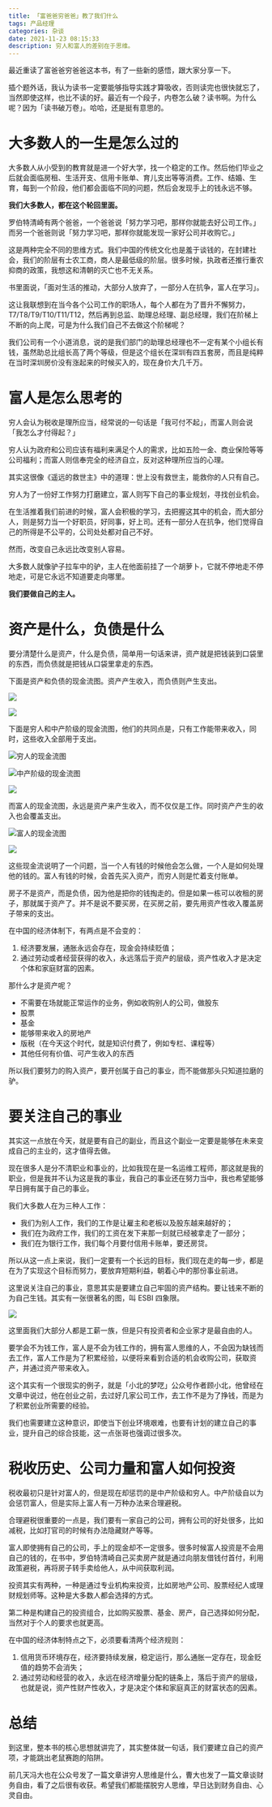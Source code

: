 ```yaml
---
title: 「富爸爸穷爸爸」教了我们什么
tags: 产品经理
categories: 杂谈
date: 2021-11-23 08:15:33
description: 穷人和富人的差别在于思维。
---
```


最近重读了富爸爸穷爸爸这本书，有了一些新的感悟，跟大家分享一下。

插个题外话，我认为读书一定要能够指导实践才算吸收，否则读完也很快就忘了，当然即使这样，也比不读的好。最近有一个段子，内卷怎么破？读书啊。为什么呢？因为「读书破万卷」。哈哈，还是挺有意思的。

# 大多数人的一生是怎么过的

大多数人从小受到的教育就是进一个好大学，找一个稳定的工作。然后他们毕业之后就会面临房租、生活开支、信用卡账单、育儿支出等等消费。工作、结婚、生育，每到一个阶段，他们都会面临不同的问题，然后会发现手上的钱永远不够。

**我们大多数人，都在这个轮回里面。**

罗伯特清崎有两个爸爸，一个爸爸说「努力学习吧，那样你就能去好公司工作。」而另一个爸爸则说「努力学习吧，那样你就能发现一家好公司并收购它。」

这是两种完全不同的思维方式。我们中国的传统文化也是羞于谈钱的，在封建社会，我们的阶层有士农工商，商人是最低级的阶层。很多时候，执政者还推行重农抑商的政策，我想这和清朝的灭亡也不无关系。

书里面说，「面对生活的推动，大部分人放弃了，一部分人在抗争，富人在学习」。

这让我联想到在当今各个公司工作的职场人，每个人都在为了晋升不懈努力，T7/T8/T9/T10/T11/T12，然后再到总监、助理总经理、副总经理，我们在阶梯上不断的向上爬，可是为什么我们自己不去做这个阶梯呢？

我们公司有一个小道消息，说的是我们部门的助理总经理也不一定有某个小组长有钱，虽然助总比组长高了两个等级，但是这个组长在深圳有四五套房，而且是纯粹在当时深圳房价没有涨起来的时候买入的，现在身价大几千万。

# 富人是怎么思考的

穷人会认为税收是理所应当，经常说的一句话是「我可付不起」，而富人则会说「我怎么才付得起？」

穷人认为政府和公司应该有福利来满足个人的需求，比如五险一金、商业保险等等公司福利；而富人则信奉完全的经济自立，反对这种理所应当的心理。

其实这很像《遥远的救世主》中的道理：世上没有救世主，能救你的人只有自己。

穷人为了一份好工作努力打磨建立，富人则写下自己的事业规划，寻找创业机会。

在生活推着我们前进的时候，富人会积极的学习，去把握这其中的机会，而大部分人，则是努力当一个好职员，好同事，好上司。还有一部分人在抗争，他们觉得自己的所得是不公平的，公司处处都对自己不好。

然而，改变自己永远比改变别人容易。

大多数人就像驴子拉车中的驴，主人在他面前挂了一个胡萝卜，它就不停地走不停地走，可是它永远不知道要走向哪里。

**我们要做自己的主人。**

# 资产是什么，负债是什么

要分清楚什么是资产，什么是负债，简单用一句话来讲，资产就是把钱装到口袋里的东西，而负债就是把钱从口袋里拿走的东西。

下面是资产和负债的现金流图。资产产生收入，而负债则产生支出。

![](https://s3plus.meituan.net/v1/mss_f32142e8d47149129e9550e929704625/yzz-test-image/20211128173722)

![](https://s3plus.meituan.net/v1/mss_f32142e8d47149129e9550e929704625/yzz-test-image/20211128173755)

下面是穷人和中产阶级的现金流图，他们的共同点是，只有工作能带来收入，同时，这些收入全部用于支出。

![穷人的现金流图](https://s3plus.meituan.net/v1/mss_f32142e8d47149129e9550e929704625/yzz-test-image/20211128173925)

![中产阶级的现金流图](https://s3plus.meituan.net/v1/mss_f32142e8d47149129e9550e929704625/yzz-test-image/20211128174055)



![](https://s3plus.meituan.net/v1/mss_f32142e8d47149129e9550e929704625/yzz-test-image/20211128174126)

而富人的现金流图，永远是资产来产生收入，而不仅仅是工作。同时资产产生的收入也会覆盖支出。

![富人的现金流图](https://s3plus.meituan.net/v1/mss_f32142e8d47149129e9550e929704625/yzz-test-image/20211128174238)

![](https://s3plus.meituan.net/v1/mss_f32142e8d47149129e9550e929704625/yzz-test-image/20211128174315)

这些现金流说明了一个问题，当一个人有钱的时候他会怎么做，一个人是如何处理他的钱的。富人有钱的时候，会首先买入资产，而穷人则是忙着支付账单。

房子不是资产，而是负债，因为他是把你的钱掏走的。但是如果一栋可以收租的房子，那就属于资产了。并不是说不要买房，在买房之前，要先用资产性收入覆盖房子带来的支出。

在中国的经济体制下，有两点是不会变的：

1. 经济要发展，通胀永远会存在，现金会持续贬值；
2. 通过劳动或者经营获得的收入，永远落后于资产的层级，资产性收入才是决定个体和家庭财富的因素。

那什么才是资产呢？

- 不需要在场就能正常运作的业务，例如收购别人的公司，做股东
- 股票
- 基金
- 能够带来收入的房地产
- 版税（在今天这个时代，就是知识付费了，例如专栏、课程等）
- 其他任何有价值、可产生收入的东西

所以我们要努力的购入资产，要开创属于自己的事业，而不能做那头只知道拉磨的驴。

# 要关注自己的事业

其实这一点放在今天，就是要有自己的副业，而且这个副业一定要是能够在未来变成自己的主业的，这才值得去做。

现在很多人是分不清职业和事业的，比如我现在是一名运维工程师，那这就是我的职业，但是我并不认为这是我的事业，我自己的事业还在努力当中，我也希望能够早日拥有属于自己的事业。

我们大多数人在为三种人工作：

- 我们为别人工作，我们的工作是让雇主和老板以及股东越来越好的；
- 我们在为政府工作，我们的工资在发下来那一刻就已经被拿走了一部分；
- 我们在为银行工作，我们每个月要付信用卡账单，要还房贷。

所以从这一点上来说，我们一定要有一个长远的目标，我们现在走的每一步，都是在为了实现这个目标而努力，要放弃短期利益，朝着心中的那份事业前进。

这里说关注自己的事业，意思其实是要建立自己牢固的资产结构。要让钱来不断的为自己生钱。其实有一张很著名的图，叫 ESBI 四象限。

![](https://s3plus.meituan.net/v1/mss_f32142e8d47149129e9550e929704625/yzz-test-image/20211128180903)

这里面我们大部分人都是工薪一族，但是只有投资者和企业家才是最自由的人。

要学会不为钱工作，富人是不会为钱工作的，拥有富人思维的人，不会因为缺钱而去工作，富人工作是为了积累经验，以便将来看到合适的机会收购公司，获取资产，并通过资产带来收入。

这个其实有一个很现实的例子，就是「小北的梦呓」公众号作者顾小北，他曾经在文章中说过，他在创业之前，去过好几家公司工作，去工作不是为了挣钱，而是为了积累创业所需要的经验。

我们也需要建立这种意识，即使当下创业环境艰难，也要有计划的建立自己的事业，提升自己的综合技能，这一点张哥也强调过很多次。

# 税收历史、公司力量和富人如何投资

税收最初只是针对富人的，但是现在却惩罚的是中产阶级和穷人。中产阶级自以为会惩罚富人，但是实际上富人有一万种办法来合理避税。

合理避税很重要的一点是，我们要有一家自己的公司，拥有公司的好处很多，比如减税，比如打官司的时候有办法隐藏财产等等。

富人即使拥有自己的公司，手上的现金却不一定很多。很多时候富人投资是不会用自己的钱的，在书中，罗伯特清崎自己买卖房产就是通过向朋友借钱付首付，利用政策避税，再将房子转手卖给他人，从中间获取利润。

投资其实有两种，一种是通过专业机构来投资，比如房地产公司、股票经纪人或理财规划师等。这种是大多数人都会选择的方式。

第二种是构建自己的投资组合，比如购买股票、基金、房产，自己选择如何分配，当然对于个人的要求也就更高。

在中国的经济体制特点之下，必须要看清两个经济规则：

1. 信用货币环境存在，经济要持续发展，稳定运行，那么通胀一定存在，现金贬值的趋势不会消失；
2. 通过劳动和经营的收入，永远在经济增量分配的链条上，落后于资产的层级，也就是说，资产性财产性收入，才是决定个体和家庭真正的财富状态的因素。

# 总结

到这里，整本书的核心思想就讲完了，其实整体就一句话，我们要建立自己的资产项，才能跳出老鼠赛跑的陷阱。

前几天冯大也在公众号发了一篇文章讲穷人思维是什么，曹大也发了一篇文章谈财务自由，看了之后很有收获。希望我们都能摆脱穷人思维，早日达到财务自由、心灵自由。
